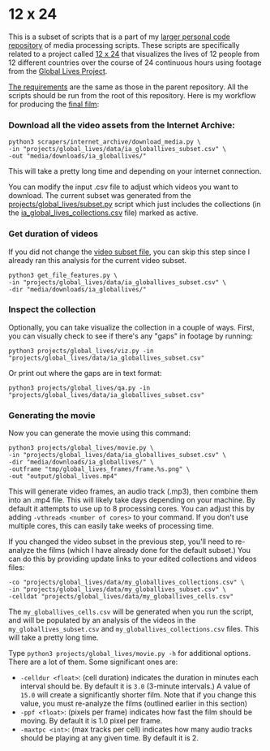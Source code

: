 # 12 x 24

This is a subset of scripts that is a part of my [larger personal code repository](https://github.com/beefoo/media-tools) of media processing scripts. These scripts are specifically related to a project called [12 x 24](http://brianfoo.com/12x24/) that visualizes the lives of 12 people from 12 different countries over the course of 24 continuous hours using footage from the [Global Lives Project](https://globallives.org/).

[The requirements](https://github.com/beefoo/media-tools#requirements) are the same as those in the parent repository.  All the scripts should be run from the root of this repository.  Here is my workflow for producing the [final film](http://brianfoo.com/12x24/):

### Download all the video assets from the Internet Archive:

```
python3 scrapers/internet_archive/download_media.py \
-in "projects/global_lives/data/ia_globallives_subset.csv" \
-out "media/downloads/ia_globallives/"
```

This will take a pretty long time and depending on your internet connection.

You can modify the input .csv file to adjust which videos you want to download. The current subset was generated from the [projects/global_lives/subset.py](https://github.com/beefoo/media-tools/blob/master/projects/global_lives/subset.py) script which just includes the collections (in the [ia_global_lives_collections.csv](https://github.com/beefoo/media-tools/blob/master/projects/global_lives/data/ia_globallives_collections.csv) file) marked as active.

### Get duration of videos

If you did not change the [video subset file](https://github.com/beefoo/media-tools/blob/master/projects/global_lives/data/ia_globallives_subset.csv), you can skip this step since I already ran this analysis for the current video subset.

```
python3 get_file_features.py \
-in "projects/global_lives/data/ia_globallives_subset.csv" \
-dir "media/downloads/ia_globallives/"
```

### Inspect the collection

Optionally, you can take visualize the collection in a couple of ways. First, you can visually check to see if there's any "gaps" in footage by running:

```
python3 projects/global_lives/viz.py -in "projects/global_lives/data/ia_globallives_subset.csv"
```

Or print out where the gaps are in text format:

```
python3 projects/global_lives/qa.py -in "projects/global_lives/data/ia_globallives_subset.csv"
```

### Generating the movie

Now you can generate the movie using this command:

```
python3 projects/global_lives/movie.py \
-in "projects/global_lives/data/ia_globallives_subset.csv" \
-dir "media/downloads/ia_globallives/" \
-outframe "tmp/global_lives_frames/frame.%s.png" \
-out "output/global_lives.mp4"
```

This will generate video frames, an audio track (.mp3), then combine them into an .mp4 file. This will likely take days depending on your machine. By default it attempts to use up to 8 processing cores. You can adjust this by adding `-vthreads <number of cores>` to your command. If you don't use multiple cores, this can easily take weeks of processing time.

If you changed the video subset in the previous step, you'll need to re-analyze the films (which I have already done for the default subset.) You can do this by providing update links to your edited collections and videos files:

```
-co "projects/global_lives/data/my_globallives_collections.csv" \
-in "projects/global_lives/data/my_globallives_subset.csv" \
-celldat "projects/global_lives/data/my_globallives_cells.csv"
```

The `my_globallives_cells.csv` will be generated when you run the script, and will be populated by an analysis of the videos in the `my_globallives_subset.csv` and `my_globallives_collections.csv` files. This will take a pretty long time.

Type `python3 projects/global_lives/movie.py -h` for additional options. There are a lot of them. Some significant ones are:

- `-celldur <float>`: (cell duration) indicates the duration in minutes each interval should be. By default it is `3.0` (3-minute intervals.) A value of `15.0` will create a significantly shorter film. Note that if you change this value, you must re-analyze the films (outlined earlier in this section)
- `-ppf <float>`: (pixels per frame) indicates how fast the film should be moving. By default it is 1.0 pixel per frame.
- `-maxtpc <int>`: (max tracks per cell) indicates how many audio tracks should be playing at any given time. By default it is 2.
